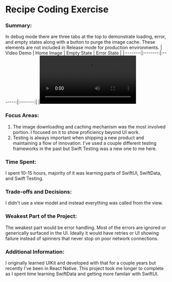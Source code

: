 # Recipe Coding Exercise

### Summary:
In debug mode there are three tabs at the top to demonstrate loading, error, and empty states along with a button to purge the image cache. These elements are not included in Release mode for production environments.
| Video Demo | Home Image | Empty State | Error State |
|:-------:|:-------:|:-------:|:-------:|
|<video src="https://github.com/user-attachments/assets/16c19e0a-cb3c-422f-9acb-2357af16f2d0"/>|![home](https://github.com/user-attachments/assets/bb9bcef8-e2b8-4902-b3e4-4aae579b15c5)|![empty](https://github.com/user-attachments/assets/70812765-3b13-4b61-9a72-24d1c587835c)|![error](https://github.com/user-attachments/assets/0f944904-fff5-4ada-90d9-7f232c00f39c)|

### Focus Areas:
1. The image downloading and caching mechanism was the most involved portion. I focused on it to show proficiency beyond UI work.
2. Testing is always important when shipping a new product and maintaining a flow of innovation. I've used a couple different testing frameworks in the past but Swift Testing was a new one to me here.

### Time Spent:
I spent 10-15 hours, majority of it was learning parts of SwiftUI, SwiftData, and Swift Testing.

### Trade-offs and Decisions:
I didn't use a view model and instead everything was called from the view.

### Weakest Part of the Project:
The weakest part would be error handling. Most of the errors are ignored or generically surfaced in the UI. Ideally it would have retries or UI showing failure instead of spinners that never stop on poor network connections.

### Additional Information:
I originally learned UIKit and developed with that for a couple years but recently I've been in React Native. This project took me longer to complete as I spent time learning SwiftData and getting more familair with SwiftUI.
